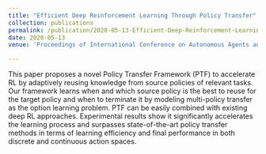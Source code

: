```yaml
---
title: "Efficient Deep Reinforcement Learning Through Policy Transfer"
collection: publications
permalink: /publication/2020-05-13-Efficient-Deep-Reinforcement-Learning-Through-Policy-Transfer
date: 2020-05-13
venue: 'Proceedings of International Conference on Autonomous Agents and MultiAgent Systems (AAMAS)'

---
```



This paper proposes a novel Policy Transfer Framework (PTF) to accelerate RL by adaptively reusing knowledge from source policies of relevant tasks. Our framework learns when and which source policy is the best to reuse for the target policy and when to terminate it by modeling multi-policy transfer as the option learning problem. PTF can be easily combined with existing deep RL approaches. Experimental results show it significantly accelerates the learning process and surpasses state-of-the-art policy transfer methods in terms of learning efficiency and final performance in both discrete and continuous action spaces. 

